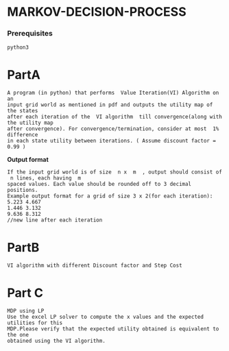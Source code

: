 # MARKOV-DECISION-PROCESS

### Prerequisites
    python3
# PartA
    A program (in python) that performs ​ Value Iteration(VI) Algorithm on an
    input grid world as mentioned in pdf and outputs the utility map of the states
    after each iteration of the ​ VI algorithm ​ till convergence(along with the utility map
    after convergence). For convergence/termination, consider at most ​ 1% difference
    in each state utility between iterations. (​ Assume discount factor = 0.99​ )
**Output format**

    If the input grid world is of size ​ n x ​ m ​ , output should consist of ​ n lines, each having ​ m
    spaced values. Each value should be rounded off to 3 decimal positions.
    Example output format for a grid of size 3 x 2(for each iteration):
    5.223 4.667
    1.446 3.132
    9.636 8.312
    //new line after each iteration


# PartB
    VI algorithm with different Discount factor and Step Cost

# Part C
    MDP using LP
    Use the excel LP solver to compute the x values and the expected utilities for this
    MDP.Please verify that the expected utility obtained is equivalent to the one
    obtained using the VI algorithm.

